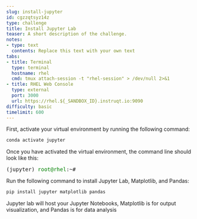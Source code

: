 ```yaml
---
slug: install-jupyter
id: cgzzqtsyz14z
type: challenge
title: Install Jupyter Lab
teaser: A short description of the challenge.
notes:
- type: text
  contents: Replace this text with your own text
tabs:
- title: Terminal
  type: terminal
  hostname: rhel
  cmd: tmux attach-session -t "rhel-session" > /dev/null 2>&1
- title: RHEL Web Console
  type: external
  port: 3000
  url: https://rhel.${_SANDBOX_ID}.instruqt.io:9090
difficulty: basic
timelimit: 600
---
```

First, activate your virtual environment by running the following command:
```bash
conda activate jupyter
```
Once you have activated the virtual environment, the command line should look like this:
<pre class="file">
(jupyter) <span style="color:green;">root@rhel</span>:~#
</pre>
Run the following command to install Jupyter Lab, Matplotlib, and Pandas:
```bash
pip install jupyter matplotlib pandas
```
Jupyter lab will host your Jupyter Notebooks, Matplotlib is for output visualization, and Pandas is for data analysis
